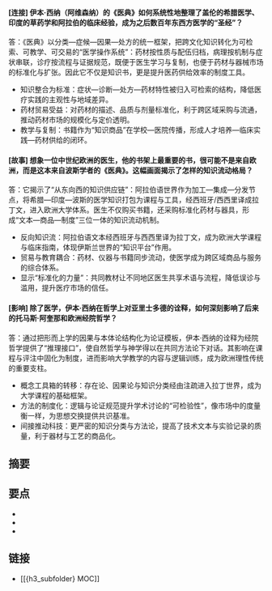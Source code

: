 #### [连接] 伊本·西纳（阿维森纳）的《医典》如何系统性地整理了盖伦的希腊医学、印度的草药学和阿拉伯的临床经验，成为之后数百年东西方医学的“圣经”？
答：《医典》以分类—症候—因果—处方的统一框架，把跨文化知识转化为可检索、可教学、可交易的“医学操作系统”：药材按性质与配伍归档，病理按机制与症状串联，诊疗按流程与证据规范，既便于医生学习与复制，也便于药材与器械市场的标准化与扩张。因此它不仅是知识书，更是提升医药供给效率的制度工具。

- 知识整合为标准：症状—诊断—处方—药材特性被归入可检索的结构，降低医疗实践的主观性与地域差异。
- 药材贸易受益：对药材的描述、品质与剂量标准化，利于跨区域采购与流通，推动药材市场的规模化与定价透明。
- 教学与复制：书籍作为“知识商品”在学校—医院传播，形成人才培养—临床实践—药材供给的闭环。


#### [故事] 想象一位中世纪欧洲的医生，他的书架上最重要的书，很可能不是来自欧洲，而是这本来自波斯学者的《医典》。这幅画面揭示了怎样的知识流动格局？
答：它揭示了“从东向西的知识供应链”：阿拉伯语世界作为加工—集成—分发节点，将希腊—印度—波斯的医学知识打包为课程与工具，经西班牙/西西里译成拉丁文，进入欧洲大学体系。医生不仅购买书籍，还采购标准化药材与器具，形成“文本—商品—制度”三位一体的知识流动机制。

- 反向知识流：阿拉伯语文本经西班牙与西西里译为拉丁文，成为欧洲大学课程与临床指南，体现伊斯兰世界的“知识平台”作用。
- 贸易与教育耦合：药材、仪器与书籍同步流动，使医学成为跨区域商品与服务的综合体系。
- 显示“标准化的力量”：共同教材让不同地区医生共享术语与流程，降低误诊与滥用，提升医疗市场的信任。


#### [影响] 除了医学，伊本·西纳在哲学上对亚里士多德的诠释，如何深刻影响了后来的托马斯·阿奎那和欧洲经院哲学？
答：通过把形而上学的因果与本体论结构化为论证模板，伊本·西纳的诠释为经院哲学提供了“推理接口”，使自然哲学与神学得以在共同方法论下对话。其影响在课程与评注中固化为制度，进而影响大学教学的内容与逻辑训练，成为欧洲理性传统的重要支柱。

- 概念工具箱的转移：存在论、因果论与知识分类经由注疏进入拉丁世界，成为大学课程的基础框架。
- 方法的制度化：逻辑与论证规范提升学术讨论的“可检验性”，像市场中的度量衡一样，为思想交换提供共识基准。
- 间接推动科技：更严密的知识分类与方法论，提高了技术文本与实验记录的质量，利于器材与工艺的商品化。


## 摘要


## 要点

- 
- 
- 

## 链接

- [[{h3_subfolder} MOC]]
